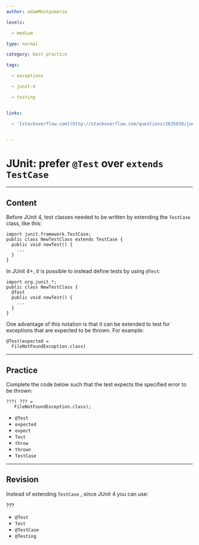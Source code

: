```yaml
---
author: adamMontgomerie

levels:

  - medium

type: normal

category: best practice

tags:

  - exceptions

  - junit-4

  - testing


links:

  - '[stackoverflow.com](http://stackoverflow.com/questions/2635839/junit-confusion-use-extend-testcase-or-test){website}'


---
```


# JUnit: prefer `@Test` over `extends TestCase`

---
## Content

Before JUnit 4, test classes needed to be written by extending the `TestCase` class, like this:
```
import junit.framework.TestCase;
public class NewTestClass extends TestCase {
  public void newTest() {
    ...
  }
}
```
In JUnit 4+, it is possible to instead define tests by using `@Test`:
```
import org.junit.*;
public class NewTestClass {
  @Test
  public void newTest() {
    ...
  }
}
```
One advantage of this notation is that it can be extended to test for exceptions that are expected to be thrown. For example:
```
@Test(expected =
  FileNotFoundException.class)
```

---
## Practice

Complete the code below such that the test expects the specified error to be thrown:
```
???( ??? = 
   FileNotFoundException.class);
```


* `@Test` 
* `expected` 
* `expect` 
* `Test` 
* `throw` 
* `thrown` 
* `TestCase`

---
## Revision

Instead of extending `TestCase` , since JUnit 4 you can use:

???


* `@Test` 
* `Test` 
* `@TestCase` 
* `@Testing`

 

